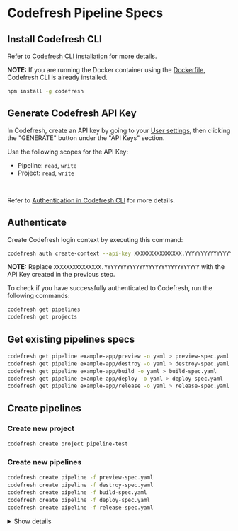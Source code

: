 # Codefresh Pipeline Specs

## Install Codefresh CLI

Refer to [Codefresh CLI installation](https://codefresh-io.github.io/cli/installation) for more details.

__NOTE:__ If you are running the Docker container using the [Dockerfile](../Dockerfile), Codefresh CLI is already installed.

```sh
npm install -g codefresh
```

## Generate Codefresh API Key

In Codefresh, create an API key by going to your [User settings](https://g.codefresh.io/user/settings), then clicking the "GENERATE" button under the "API Keys" section.

Use the following scopes for the API Key:

- Pipeline: `read`, `write`
- Project: `read`, `write`

<br>

Refer to [Authentication in Codefresh CLI](https://codefresh.io/codefresh-news/introducing-codefresh-cli) for more details.

## Authenticate

Create Codefresh login context by executing this command:

```sh
codefresh auth create-context --api-key XXXXXXXXXXXXXXX.YYYYYYYYYYYYYYYYYYYYYYYYYYYYYY
```

__NOTE:__ Replace `XXXXXXXXXXXXXXX.YYYYYYYYYYYYYYYYYYYYYYYYYYYYYY` with the API Key created in the previous step.

To check if you have successfully authenticated to Codefresh, run the following commands:

```sh
codefresh get pipelines
codefresh get projects
```

## Get existing pipelines specs

```sh
codefresh get pipeline example-app/preview -o yaml > preview-spec.yaml
codefresh get pipeline example-app/destroy -o yaml > destroy-spec.yaml
codefresh get pipeline example-app/build -o yaml > build-spec.yaml
codefresh get pipeline example-app/deploy -o yaml > deploy-spec.yaml
codefresh get pipeline example-app/release -o yaml > release-spec.yaml
```

## Create pipelines

### Create new project

```sh
codefresh create project pipeline-test
```


### Create new pipelines

```sh
codefresh create pipeline -f preview-spec.yaml
codefresh create pipeline -f destroy-spec.yaml
codefresh create pipeline -f build-spec.yaml
codefresh create pipeline -f deploy-spec.yaml
codefresh create pipeline -f release-spec.yaml
```

<details><summary>Show details</summary>

<br>

![Codefresh CLI create new pipelines](../docs/img/codefresh-cli-create-new-pipelines.png)

</details>

<br>
